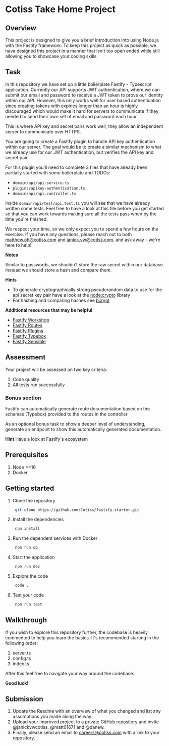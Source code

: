 # Cotiss Take Home Project

## Overview

This project is designed to give you a brief introduction into using Node.js with the Fastify framework.
To keep this project as quick as possible, we have designed this project in a manner that isn't too open ended while still allowing you to showcase your coding skills.

## Task

In this repository we have set up a little boilerplate Fastify - Typescript application. Currently our API supports JWT authentication, where we can submit our email and password to receive a JWT token to prove our identity within our API. However, this only works well for user based authentication since creating tokens with expiries longer than an hour is highly discouraged which would make it hard for servers to communicate if they needed to send their own set of email and password each hour.

This is where API key and secret pairs work well, they allow an independent server to communicate over HTTPS.

You are going to create a Fastify plugin to handle API key authentication within our server. The goal would be to create a similar mechanism to what we already use for our JWT authentication, but verifies the API key and secret pair.

For this plugin you'll need to complete 3 files that have already been partially started with some boilerplate and TODOs:

- `domain/api/api.service.ts`
- `plugins/apikey-authentication.ts`
- `domain/api/api.controller.ts`

Inside `domain/api/test/api.test.ts` you will see that we have already written some tests. Feel free to have a look at this file before you get started so that you can work towards making sure all the tests pass when by the time you're finished.

We respect your time, so we only expect you to spend a few hours on the exercise. If you have any questions, please reach out to both matthew.oh@cotiss.com and janick.vw@cotiss.com, and ask away - we're here to help!

**Notes**

Similar to passwords, we shouldn’t store the raw secret within our database. Instead we should store a hash and compare them.

**Hints**

- To generate cryptographically strong pseudorandom data to use for the api secret key pair have a look at the [node:crypto](https://nodejs.org/api/crypto.html#cryptorandombytessize-callback) library
- For hashing and comparing hashes see [bcrypt](https://github.com/kelektiv/node.bcrypt.js)

**Additional resources that may be helpful**

- [Fastify Workshop](https://nearform.github.io/the-fastify-workshop/1)
- [Fastify Routes](https://www.fastify.io/docs/latest/Reference/Routes/#routes)
- [Fastify Plugins](https://www.fastify.io/docs/latest/Guides/Plugins-Guide/)
- [Fastify Typebox](https://www.fastify.io/docs/latest/Reference/TypeScript/#typebox)
- [Fastify Sensible](https://github.com/fastify/fastify-sensible)

## Assessment

Your project will be assessed on two key criteria:

1. Code quality
2. All tests run successfully

### Bonus section

Fastify can automatically generate route documentation based on the schemas (Typebox) provided to the routes in the controller.

As an optional bonus task to show a deeper level of understanding, generate an endpoint to show this automatically generated documentation.

**Hint**
Have a look at Fastify's ecosystem

## Prerequisites

1. Node >=16
2. Docker

## Getting started

1. Clone the repository
   ```sh
    git clone https://github.com/Cotiss/fastify-starter.git
   ```
2. Install the dependencies
   ```sh
    npm install
   ```
3. Run the dependent services with Docker
   ```sh
    npm run up
   ```
4. Start the application
   ```sh
    npm run dev
   ```
5. Explore the code
   ```sh
    code .
   ```
6. Test your code
   ```sh
    npm run test
   ```

## Walkthrough

If you wish to explore this repository further, the codebase is heavily commented to help you learn the basics. It's recommended starting in the following order:

1. server.ts
2. config.ts
3. index.ts

After this feel free to navigate your way around the codebase.

**Good luck!**

## Submission

1. Update the Readme with an overview of what you changed and list any assumptions you made along the way.
2. Upload your improved project to a private GitHub repository and invite @janickvwcotiss, @matt01671 and @danew.
3. Finally, please send an email to careers@cotiss.com with a link to your repository.
